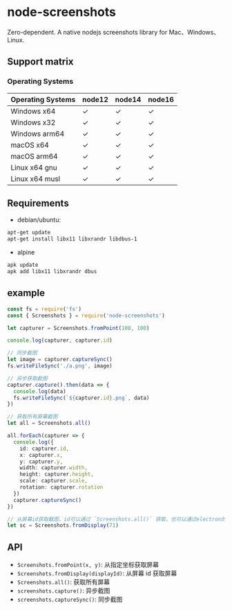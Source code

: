 # node-screenshots

Zero-dependent. A native nodejs screenshots library for Mac、Windows、Linux.

## Support matrix

### Operating Systems

| Operating Systems | node12 | node14 | node16 |
| ----------------- | ------ | ------ | ------ |
| Windows x64       | ✓      | ✓      | ✓      |
| Windows x32       | ✓      | ✓      | ✓      |
| Windows arm64     | ✓      | ✓      | ✓      |
| macOS x64         | ✓      | ✓      | ✓      |
| macOS arm64       | ✓      | ✓      | ✓      |
| Linux x64 gnu     | ✓      | ✓      | ✓      |
| Linux x64 musl    | ✓      | ✓      | ✓      |

## Requirements

- debian/ubuntu:

```sh
apt-get update
apt-get install libx11 libxrandr libdbus-1
```

- alpine

```sh
apk update
apk add libx11 libxrandr dbus
```

## example

```ts
const fs = require('fs')
const { Screenshots } = require('node-screenshots')

let capturer = Screenshots.fromPoint(100, 100)

console.log(capturer, capturer.id)

// 同步截图
let image = capturer.captureSync()
fs.writeFileSync('./a.png', image)

// 异步获取截图
capturer.capture().then(data => {
  console.log(data)
  fs.writeFileSync(`${capturer.id}.png`, data)
})

// 获取所有屏幕截图
let all = Screenshots.all()

all.forEach(capturer => {
  console.log({
    id: capturer.id,
    x: capturer.x,
    y: capturer.y,
    width: capturer.width,
    height: capturer.height,
    scale: capturer.scale,
    rotation: capturer.rotation
  })
  capturer.captureSync()
})

// 从屏幕id获取截图，id可以通过 `Screenshots.all()` 获取，也可以通过electron的 `screen.getAllDisplays()` 获取
let sc = Screenshots.fromDisplay(71)
```

## API

- `Screenshots.fromPoint(x, y)`: 从指定坐标获取屏幕
- `Screenshots.fromDisplay(displayId)`: 从屏幕 id 获取屏幕
- `Screenshots.all()`: 获取所有屏幕
- `screenshots.capture()`: 异步截图
- `screenshots.captureSync()`: 同步截图
